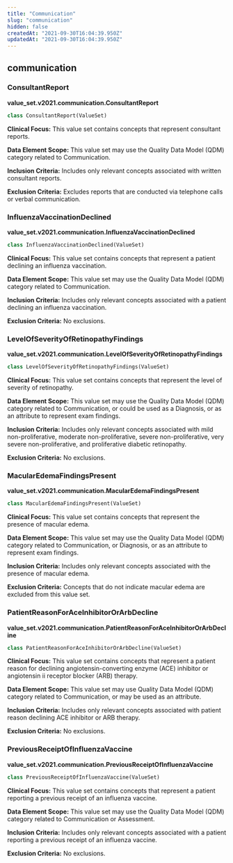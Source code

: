 ```yaml
---
title: "Communication"
slug: "communication"
hidden: false
createdAt: "2021-09-30T16:04:39.950Z"
updatedAt: "2021-09-30T16:04:39.950Z"
---
```

<a id="value_set.v2021.communication"></a>

## communication

<a id="value_set.v2021.communication.ConsultantReport"></a>

### ConsultantReport
**value_set.v2021.communication.ConsultantReport**

```python
class ConsultantReport(ValueSet)
```

**Clinical Focus:** This value set contains concepts that represent consultant reports.

**Data Element Scope:** This value set may use the Quality Data Model (QDM) category related to Communication.

**Inclusion Criteria:** Includes only relevant concepts associated with written consultant reports.

**Exclusion Criteria:** Excludes reports that are conducted via telephone calls or verbal communication.

<a id="value_set.v2021.communication.InfluenzaVaccinationDeclined"></a>

### InfluenzaVaccinationDeclined
**value_set.v2021.communication.InfluenzaVaccinationDeclined**

```python
class InfluenzaVaccinationDeclined(ValueSet)
```

**Clinical Focus:** This value set contains concepts that represent a patient declining an influenza vaccination.

**Data Element Scope:** This value set may use the Quality Data Model (QDM) category related to Communication.

**Inclusion Criteria:** Includes only relevant concepts associated with a patient declining an influenza vaccination.

**Exclusion Criteria:** No exclusions.

<a id="value_set.v2021.communication.LevelOfSeverityOfRetinopathyFindings"></a>

### LevelOfSeverityOfRetinopathyFindings
**value_set.v2021.communication.LevelOfSeverityOfRetinopathyFindings**

```python
class LevelOfSeverityOfRetinopathyFindings(ValueSet)
```

**Clinical Focus:** This value set contains concepts that represent the level of severity of retinopathy.

**Data Element Scope:** This value set may use the Quality Data Model (QDM) category related to Communication, or could be used as a Diagnosis, or as an attribute to represent exam findings.

**Inclusion Criteria:** Includes only relevant concepts associated with mild non-proliferative, moderate non-proliferative, severe non-proliferative, very severe non-proliferative, and proliferative diabetic retinopathy.

**Exclusion Criteria:** No exclusions.

<a id="value_set.v2021.communication.MacularEdemaFindingsPresent"></a>

### MacularEdemaFindingsPresent
**value_set.v2021.communication.MacularEdemaFindingsPresent**

```python
class MacularEdemaFindingsPresent(ValueSet)
```

**Clinical Focus:** This value set contains concepts that represent the presence of macular edema.

**Data Element Scope:** This value set may use the Quality Data Model (QDM) category related to Communication, or Diagnosis, or as an attribute to represent exam findings.

**Inclusion Criteria:** Includes only relevant concepts associated with the presence of macular edema.

**Exclusion Criteria:** Concepts that do not indicate macular edema are excluded from this value set.

<a id="value_set.v2021.communication.PatientReasonForAceInhibitorOrArbDecline"></a>

### PatientReasonForAceInhibitorOrArbDecline
**value_set.v2021.communication.PatientReasonForAceInhibitorOrArbDecline**

```python
class PatientReasonForAceInhibitorOrArbDecline(ValueSet)
```

**Clinical Focus:** This value set contains concepts that represent a patient reason for declining angiotensin-converting enzyme (ACE) inhibitor or angiotensin ii receptor blocker (ARB) therapy.

**Data Element Scope:** This value set may use Quality Data Model (QDM) category related to Communication, or may be used as an attribute.

**Inclusion Criteria:** Includes only relevant concepts associated with patient reason declining ACE inhibitor or ARB therapy.

**Exclusion Criteria:** No exclusions.

<a id="value_set.v2021.communication.PreviousReceiptOfInfluenzaVaccine"></a>

### PreviousReceiptOfInfluenzaVaccine
**value_set.v2021.communication.PreviousReceiptOfInfluenzaVaccine**

```python
class PreviousReceiptOfInfluenzaVaccine(ValueSet)
```

**Clinical Focus:** This value set contains concepts that represent a patient reporting a previous receipt of an influenza vaccine.

**Data Element Scope:** This value set may use the Quality Data Model (QDM) category related to Communication or Assessment.

**Inclusion Criteria:** Includes only relevant concepts associated with a patient reporting a previous receipt of an influenza vaccine.

**Exclusion Criteria:** No exclusions.